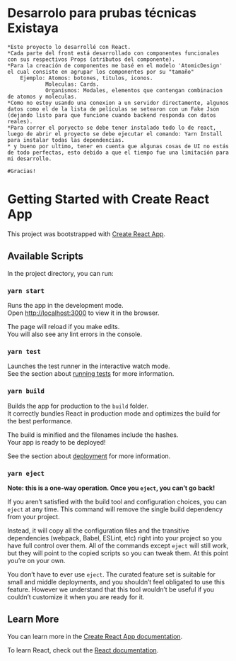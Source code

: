 # Desarrolo para prubas técnicas Existaya

    *Este proyecto lo desarrollé con React.
    *Cada parte del front está desarrollado con componentes funcionales con sus respectivos Props (atributos del componente).
    *Para la creación de componentes me basé en el modelo 'AtomicDesign' el cual consiste en agrupar los componentes por su "tamaño" 
        Ejemplo: Atomos: botones, titulos, iconos.
                Moleculas: Cards.
                Organismos: Modales, elementos que contengan combinacion de atomos y moleculas.
    *Como no estoy usando una conexion a un servidor directamente, algunos datos como el de la lista de películas se setearon con un Fake Json (dejando listo para que funcione cuando backend responda con datos reales).
    *Para correr el poryecto se debe tener instalado todo lo de react, luego de abrir el proyecto se debe ejecutar el comando: Yarn Install
    para instalar todas las dependencias.
    * y bueno por ultimo, tener en cuenta que algunas cosas de UI no estás de todo perfectas, esto debido a que el tiempo fue una limitación para mi desarrollo. 

    #Gracias!



# Getting Started with Create React App

This project was bootstrapped with [Create React App](https://github.com/facebook/create-react-app).

## Available Scripts

In the project directory, you can run:

### `yarn start`

Runs the app in the development mode.\
Open [http://localhost:3000](http://localhost:3000) to view it in the browser.

The page will reload if you make edits.\
You will also see any lint errors in the console.

### `yarn test`

Launches the test runner in the interactive watch mode.\
See the section about [running tests](https://facebook.github.io/create-react-app/docs/running-tests) for more information.

### `yarn build`

Builds the app for production to the `build` folder.\
It correctly bundles React in production mode and optimizes the build for the best performance.

The build is minified and the filenames include the hashes.\
Your app is ready to be deployed!

See the section about [deployment](https://facebook.github.io/create-react-app/docs/deployment) for more information.

### `yarn eject`

**Note: this is a one-way operation. Once you `eject`, you can’t go back!**

If you aren’t satisfied with the build tool and configuration choices, you can `eject` at any time. This command will remove the single build dependency from your project.

Instead, it will copy all the configuration files and the transitive dependencies (webpack, Babel, ESLint, etc) right into your project so you have full control over them. All of the commands except `eject` will still work, but they will point to the copied scripts so you can tweak them. At this point you’re on your own.

You don’t have to ever use `eject`. The curated feature set is suitable for small and middle deployments, and you shouldn’t feel obligated to use this feature. However we understand that this tool wouldn’t be useful if you couldn’t customize it when you are ready for it.

## Learn More

You can learn more in the [Create React App documentation](https://facebook.github.io/create-react-app/docs/getting-started).

To learn React, check out the [React documentation](https://reactjs.org/).
